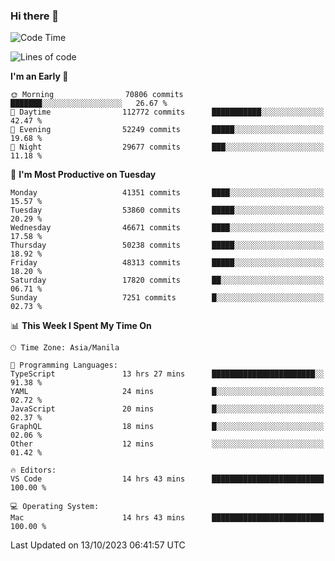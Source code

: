 ### Hi there 👋

<!--START_SECTION:waka-->
![Code Time](http://img.shields.io/badge/Code%20Time-4%2C423%20hrs%204%20mins-blue)

![Lines of code](https://img.shields.io/badge/From%20Hello%20World%20I%27ve%20Written-104.8%20million%20lines%20of%20code-blue)

**I'm an Early 🐤** 

```text
🌞 Morning                70806 commits       ███████░░░░░░░░░░░░░░░░░░   26.67 % 
🌆 Daytime                112772 commits      ███████████░░░░░░░░░░░░░░   42.47 % 
🌃 Evening                52249 commits       █████░░░░░░░░░░░░░░░░░░░░   19.68 % 
🌙 Night                  29677 commits       ███░░░░░░░░░░░░░░░░░░░░░░   11.18 % 
```
📅 **I'm Most Productive on Tuesday** 

```text
Monday                   41351 commits       ████░░░░░░░░░░░░░░░░░░░░░   15.57 % 
Tuesday                  53860 commits       █████░░░░░░░░░░░░░░░░░░░░   20.29 % 
Wednesday                46671 commits       ████░░░░░░░░░░░░░░░░░░░░░   17.58 % 
Thursday                 50238 commits       █████░░░░░░░░░░░░░░░░░░░░   18.92 % 
Friday                   48313 commits       █████░░░░░░░░░░░░░░░░░░░░   18.20 % 
Saturday                 17820 commits       ██░░░░░░░░░░░░░░░░░░░░░░░   06.71 % 
Sunday                   7251 commits        █░░░░░░░░░░░░░░░░░░░░░░░░   02.73 % 
```


📊 **This Week I Spent My Time On** 

```text
🕑︎ Time Zone: Asia/Manila

💬 Programming Languages: 
TypeScript               13 hrs 27 mins      ███████████████████████░░   91.38 % 
YAML                     24 mins             █░░░░░░░░░░░░░░░░░░░░░░░░   02.72 % 
JavaScript               20 mins             █░░░░░░░░░░░░░░░░░░░░░░░░   02.37 % 
GraphQL                  18 mins             █░░░░░░░░░░░░░░░░░░░░░░░░   02.06 % 
Other                    12 mins             ░░░░░░░░░░░░░░░░░░░░░░░░░   01.42 % 

🔥 Editors: 
VS Code                  14 hrs 43 mins      █████████████████████████   100.00 % 

💻 Operating System: 
Mac                      14 hrs 43 mins      █████████████████████████   100.00 % 
```


 Last Updated on 13/10/2023 06:41:57 UTC
<!--END_SECTION:waka-->


<!--
**rad182/rad182** is a ✨ _special_ ✨ repository because its `README.md` (this file) appears on your GitHub profile.

Here are some ideas to get you started:

- 🔭 I’m currently working on ...
- 🌱 I’m currently learning ...
- 👯 I’m looking to collaborate on ...
- 🤔 I’m looking for help with ...
- 💬 Ask me about ...
- 📫 How to reach me: ...
- 😄 Pronouns: ...
- ⚡ Fun fact: ...
-->
